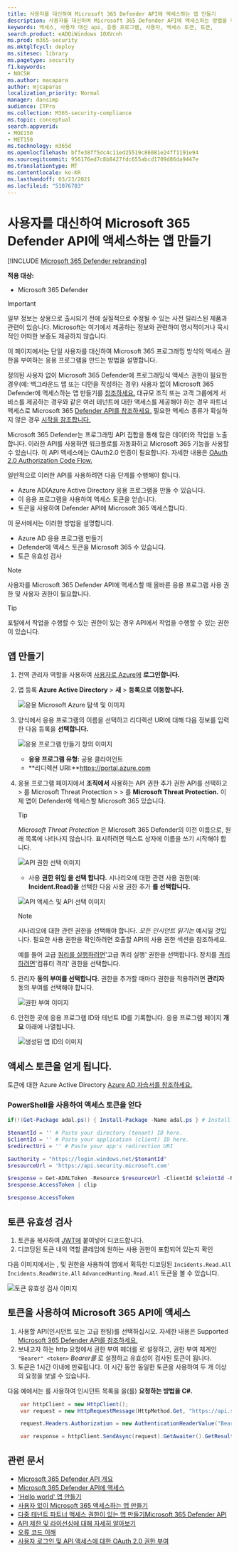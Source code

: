 ```yaml
---
title: 사용자를 대신하여 Microsoft 365 Defender API에 액세스하는 앱 만들기
description: 사용자를 대신하여 Microsoft 365 Defender API에 액세스하는 방법을 학습합니다.
keywords: 액세스, 사용자 대신 api, 응용 프로그램, 사용자, 액세스 토큰, 토큰,
search.product: eADQiWindows 10XVcnh
ms.prod: m365-security
ms.mktglfcycl: deploy
ms.sitesec: library
ms.pagetype: security
f1.keywords:
- NOCSH
ms.author: macapara
author: mjcaparas
localization_priority: Normal
manager: dansimp
audience: ITPro
ms.collection: M365-security-compliance
ms.topic: conceptual
search.appverid:
- MOE150
- MET150
ms.technology: m365d
ms.openlocfilehash: bffe38ff5dc4c11ed25519c86081e24ff1191e94
ms.sourcegitcommit: 956176ed7c8b8427fdc655abcd1709d86da9447e
ms.translationtype: MT
ms.contentlocale: ko-KR
ms.lasthandoff: 03/23/2021
ms.locfileid: "51076703"
---
```

# <a name="create-an-app-to-access-microsoft-365-defender-apis-on-behalf-of-a-user"></a>사용자를 대신하여 Microsoft 365 Defender API에 액세스하는 앱 만들기

[!INCLUDE [Microsoft 365 Defender rebranding](../includes/microsoft-defender.md)]

**적용 대상:**

- Microsoft 365 Defender

> [!IMPORTANT]
> 일부 정보는 상용으로 출시되기 전에 실질적으로 수정될 수 있는 사전 릴리스된 제품과 관련이 있습니다. Microsoft는 여기에서 제공하는 정보와 관련하여 명시적이거나 묵시적인 어떠한 보증도 제공하지 않습니다.

이 페이지에서는 단일 사용자를 대신하여 Microsoft 365 프로그래밍 방식의 액세스 권한을 부여하는 응용 프로그램을 만드는 방법을 설명합니다.

정의된 사용자 없이 Microsoft 365 Defender에 프로그래밍식 액세스 권한이 필요한 경우(예: 백그라운드 앱 또는 디먼을 작성하는 경우) 사용자 없이 Microsoft 365 Defender에 액세스하는 앱 만들기를 [참조하세요.](api-create-app-web.md) 대규모 조직 또는 고객 그룹에게 서비스를 제공하는 경우와 같은 여러 테넌트에 대한 액세스를 제공해야 하는 경우 파트너 액세스로 Microsoft 365 [Defender API를 참조하세요.](api-partner-access.md) 필요한 액세스 종류가 확실하지 않은 경우 [시작을 참조합니다.](api-access.md)

Microsoft 365 Defender는 프로그래밍 API 집합을 통해 많은 데이터와 작업을 노출합니다. 이러한 API를 사용하면 워크플로를 자동화하고 Microsoft 365 기능을 사용할 수 있습니다. 이 API 액세스에는 OAuth2.0 인증이 필요합니다. 자세한 내용은 [OAuth 2.0 Authorization Code Flow.](/azure/active-directory/develop/active-directory-v2-protocols-oauth-code)

일반적으로 이러한 API를 사용하려면 다음 단계를 수행해야 합니다.

- Azure AD(Azure Active Directory 응용 프로그램을 만들 수 있습니다.
- 이 응용 프로그램을 사용하여 액세스 토큰을 얻습니다.
- 토큰을 사용하여 Defender API에 Microsoft 365 액세스합니다.

이 문서에서는 이러한 방법을 설명합니다.

- Azure AD 응용 프로그램 만들기
- Defender에 액세스 토큰을 Microsoft 365 수 있습니다.
- 토큰 유효성 검사

> [!NOTE]
> 사용자를 Microsoft 365 Defender API에 액세스할 때 올바른 응용 프로그램 사용 권한 및 사용자 권한이 필요합니다.

> [!TIP]
> 포털에서 작업을 수행할 수 있는 권한이 있는 경우 API에서 작업을 수행할 수 있는 권한이 있습니다.

## <a name="create-an-app"></a>앱 만들기

1. 전역 관리자 역할을 사용하여 [사용자로 Azure에](https://portal.azure.com) **로그인합니다.**

2. 앱 등록 **Azure Active Directory**  >  **새**  >  **등록으로 이동합니다.**

   ![응용 Microsoft Azure 탐색 및 이미지](../../media/atp-azure-new-app2.png)

3. 양식에서 응용 프로그램의 이름을 선택하고 리디렉션 URI에 대해 다음 정보를 입력한 다음 등록을 **선택합니다.**

   ![응용 프로그램 만들기 창의 이미지](../../media/nativeapp-create2.PNG)

   - **응용 프로그램 유형:** 공용 클라이언트
   - **리디렉션 URI:**https://portal.azure.com

4. 응용 프로그램 페이지에서 **조직에서** 사용하는 API 권한 추가 권한 API를 선택하고 > 를 Microsoft Threat Protection  >    >   를 **Microsoft Threat Protection.**  이제 앱이 Defender에 액세스할 Microsoft 365 있습니다.

   > [!TIP]
   > *Microsoft Threat Protection* 은 Microsoft 365 Defender의 이전 이름으로, 원래 목록에 나타나지 않습니다. 표시하려면 텍스트 상자에 이름을 쓰기 시작해야 합니다.

   ![API 권한 선택 이미지](../../media/apis-in-my-org-tab.PNG)

   - 사용 **권한 위임 을 선택 합니다.** 시나리오에 대한 관련 사용 권한(예: **Incident.Read)을** 선택한 다음 사용 권한 추가 **를 선택합니다.**

   ![API 액세스 및 API 선택 이미지](../../media/request-api-permissions-delegated.PNG)

    > [!NOTE]
    > 시나리오에 대한 관련 권한을 선택해야 합니다. *모든 인시던트 읽기는* 예시일 것입니다. 필요한 사용 권한을 확인하려면 호출할  API의 사용 권한 섹션을 참조하세요.
    >
    > 예를 들어 고급 [쿼리를 실행하려면](api-advanced-hunting.md)'고급 쿼리 실행' 권한을 선택합니다. 장치를 [격리하려면](/windows/security/threat-protection/microsoft-defender-atp/isolate-machine)'컴퓨터 격리' 권한을 선택합니다.

5. 관리자 **동의 부여를 선택합니다.** 권한을 추가할 때마다 권한을 적용하려면 **관리자** 동의 부여를 선택해야 합니다.

   ![권한 부여 이미지](../../media/grant-consent-delegated.PNG)

6. 안전한 곳에 응용 프로그램 ID와 테넌트 ID를 기록합니다. 응용 프로그램 페이지 **개요** 아래에 나열됩니다.

   ![생성된 앱 ID의 이미지](../../media/app-and-tenant-ids.png)

## <a name="get-an-access-token"></a>액세스 토큰을 얻게 됩니다.

토큰에 대한 Azure Active Directory [Azure AD 자습서를 참조하세요.](/azure/active-directory/develop/active-directory-v2-protocols-oauth-client-creds)

### <a name="get-an-access-token-using-powershell"></a>PowerShell을 사용하여 액세스 토큰을 얻다

```PowerShell
if(!(Get-Package adal.ps)) { Install-Package -Name adal.ps } # Install the ADAL.PS package in case it's not already present

$tenantId = '' # Paste your directory (tenant) ID here.
$clientId = '' # Paste your application (client) ID here.
$redirectUri = '' # Paste your app's redirection URI

$authority = "https://login.windows.net/$tenantId"
$resourceUrl = 'https://api.security.microsoft.com'

$response = Get-ADALToken -Resource $resourceUrl -ClientId $cleintId -RedirectUri $redirectUri -Authority $authority -PromptBehavior:Always
$response.AccessToken | clip

$response.AccessToken
```

## <a name="validate-the-token"></a>토큰 유효성 검사

1. 토큰을 복사하여 [JWT에](https://jwt.ms) 붙여넣어 디코드합니다.
1. 디코딩된  토큰 내의 역할 클레임에 원하는 사용 권한이 포함되어 있는지 확인

다음 이미지에서는 , 및 권한을 사용하여 앱에서 획득한 디코딩된 ```Incidents.Read.All``` ```Incidents.ReadWrite.All``` ```AdvancedHunting.Read.All``` 토큰을 볼 수 있습니다.

![토큰 유효성 검사 이미지](../../media/webapp-decoded-token.png)

## <a name="use-the-token-to-access-the-microsoft-365-defender-api"></a>토큰을 사용하여 Microsoft 365 API에 액세스

1. 사용할 API(인시던트 또는 고급 헌팅)를 선택하십시오. 자세한 내용은 Supported [Microsoft 365 Defender API를 참조하세요.](api-supported.md)
2. 보내고자 하는 http 요청에서 권한 부여 헤더를 로 설정하고, 권한 부여 체계인 `"Bearer" <token>` *Bearer를* 로 설정하고 유효성이 검사된 토큰이 됩니다. 
3. 토큰은 1시간 이내에 만료됩니다. 이 시간 동안 동일한 토큰을 사용하여 두 개 이상의 요청을 보낼 수 있습니다.

다음 예에서는 를 사용하여 인시던트 목록을 을(를) **요청하는 방법을 C#.**

```C#
    var httpClient = new HttpClient();
    var request = new HttpRequestMessage(HttpMethod.Get, "https://api.security.microsoft.com/api/incidents");

    request.Headers.Authorization = new AuthenticationHeaderValue("Bearer", token);

    var response = httpClient.SendAsync(request).GetAwaiter().GetResult();
```

## <a name="related-articles"></a>관련 문서

- [Microsoft 365 Defender API 개요](api-overview.md)
- [Microsoft 365 Defender API에 액세스](api-access.md)
- ['Hello world' 앱 만들기](api-hello-world.md)
- [사용자 없이 Microsoft 365 액세스하는 앱 만들기](api-create-app-web.md)
- [다중 테넌트 파트너 액세스 권한이 있는 앱 만들기Microsoft 365 Defender API](api-partner-access.md)
- [API 제한 및 라이선싱에 대해 자세히 알아보기](api-terms.md)
- [오류 코드 이해](api-error-codes.md)
- [사용자 로그인 및 API 액세스에 대한 OAuth 2.0 권한 부여](/azure/active-directory/develop/active-directory-v2-protocols-oauth-code)